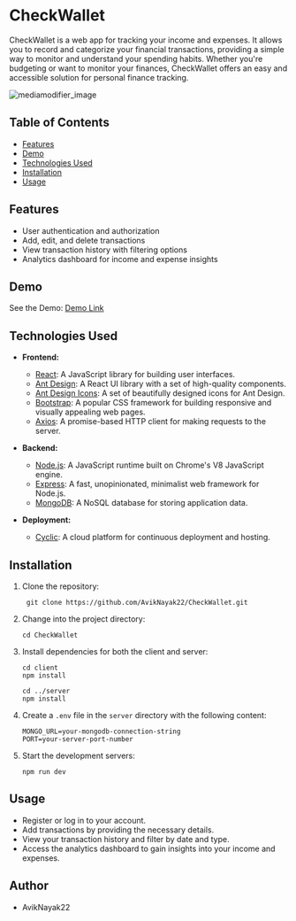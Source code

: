 # CheckWallet

CheckWallet is a web app for tracking your income and expenses. It allows you to record and categorize your financial transactions, providing a simple way to monitor and understand your spending habits. Whether you're budgeting or want to monitor your finances, CheckWallet offers an easy and accessible solution for personal finance tracking.

![mediamodifier_image](https://github.com/AvikNayak22/CheckWallet/assets/110925067/26592534-b0c9-4d65-872c-e03cbf86287f)



## Table of Contents

- [Features](#features)
- [Demo](#demo)
- [Technologies Used](#technologies-used)
- [Installation](#installation)
- [Usage](#usage)

## Features

- User authentication and authorization
- Add, edit, and delete transactions
- View transaction history with filtering options
- Analytics dashboard for income and expense insights

## Demo
See the Demo: [Demo Link](https://youtu.be/SIKJAYgpeT4)

## Technologies Used
- **Frontend:**
  - [React](https://reactjs.org/): A JavaScript library for building user interfaces.
  - [Ant Design](https://ant.design/): A React UI library with a set of high-quality components.
  - [Ant Design Icons](https://ant.design/components/icon/): A set of beautifully designed icons for Ant Design.
  - [Bootstrap](https://getbootstrap.com/): A popular CSS framework for building responsive and visually appealing web pages.
  - [Axios](https://axios-http.com/): A promise-based HTTP client for making requests to the server.

- **Backend:**
  - [Node.js](https://nodejs.org/): A JavaScript runtime built on Chrome's V8 JavaScript engine.
  - [Express](https://expressjs.com/): A fast, unopinionated, minimalist web framework for Node.js.
  - [MongoDB](https://www.mongodb.com/): A NoSQL database for storing application data.

- **Deployment:**
  - [Cyclic](https://cyclic.sh/): A cloud platform for continuous deployment and hosting.

## Installation

1. Clone the repository:
   
   ```
    git clone https://github.com/AvikNayak22/CheckWallet.git
   ```
2. Change into the project directory: 
   ```
   cd CheckWallet
   ```
3. Install dependencies for both the client and server:
   ```
   cd client
   npm install
   ```
   ```
   cd ../server
   npm install
   ```
4. Create a `.env` file in the `server` directory with the following content:
   ```
   MONGO_URL=your-mongodb-connection-string
   PORT=your-server-port-number
   ```
5. Start the development servers:
   ```
   npm run dev
   ```

## Usage
- Register or log in to your account.
- Add transactions by providing the necessary details.
- View your transaction history and filter by date and type.
- Access the analytics dashboard to gain insights into your income and expenses.

## Author
- AvikNayak22


